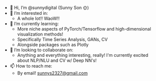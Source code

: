 - 👋 Hi, I’m @sunnydigital (Sunny Son 🌞)
- 👀 I’m interested in:
    - A whole lot!! WaoW!!
- 🌱 I’m currently learning:
    - More niche aspects of PyTorch/Tensorflow and high-dimensional visualization methods!
    - Specifically Time Series Analysis, GANs, CV
    - Alongside packages such as Plotly
- 💞️ I’m looking to collaborate on:
    - Anything and everything interesting, really! I'm currently excited about NLP/NLU and CV w/ Deep NN's!
- 📫 How to reach me:
    - By email! sunnys2327@gmail.com

<!---
sunnydigital/sunnydigital is a ✨ special ✨ repository because its `README.md` (this file) appears on your GitHub profile.
You can click the Preview link to take a look at your changes.
--->

